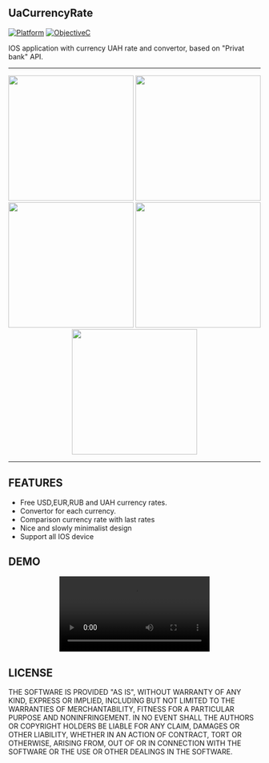 ## UaCurrencyRate

[![Platform](https://img.shields.io/badge/platform-ios-blue.svg?style=flat
)](https://developer.apple.com/iphone/index.action)
[![ObjectiveC](https://img.shields.io/badge/Objective--C-2.0-blue.svg)](https://developer.apple.com/library/content/documentation/Cocoa/Conceptual/ProgrammingWithObjectiveC/Introduction/Introduction.html) 

IOS application with currency UAH rate and convertor, based on "Privat bank" API.

---

<p align="center">
<img src="https://preview.ibb.co/c8R8MF/Simulator_Screen_Shot_Mar_21_2017_3_37_26_PM.png" width="250">
<img src="https://preview.ibb.co/mjs4va/Simulator_Screen_Shot_Mar_21_2017_3_37_35_PM.png" width="250">
<img src="https://preview.ibb.co/fjOcFa/Simulator_Screen_Shot_Mar_21_2017_3_37_39_PM.png" width="250">
<img src="https://preview.ibb.co/cKKv1F/Simulator_Screen_Shot_Mar_21_2017_3_37_53_PM.png" width="250">
<img src="https://preview.ibb.co/e1A2gF/Simulator_Screen_Shot_Mar_21_2017_3_38_02_PM.png" width="250">
</p>

---

## FEATURES

- Free USD,EUR,RUB and UAH currency rates.
- Convertor for each currency.
- Comparison currency rate with last rates
- Nice and slowly minimalist design
- Support all IOS device

## DEMO

<p align="center">
<video controls autoplay>
  <source src="https://media.giphy.com/media/3ohzdZvHtpLtLQbiAU/source.mp4" type="video/mp4">
</video>
</p>

## LICENSE

THE SOFTWARE IS PROVIDED "AS IS", WITHOUT WARRANTY OF ANY KIND, EXPRESS OR
IMPLIED, INCLUDING BUT NOT LIMITED TO THE WARRANTIES OF MERCHANTABILITY,
FITNESS FOR A PARTICULAR PURPOSE AND NONINFRINGEMENT. IN NO EVENT SHALL THE
AUTHORS OR COPYRIGHT HOLDERS BE LIABLE FOR ANY CLAIM, DAMAGES OR OTHER
LIABILITY, WHETHER IN AN ACTION OF CONTRACT, TORT OR OTHERWISE, ARISING FROM,
OUT OF OR IN CONNECTION WITH THE SOFTWARE OR THE USE OR OTHER DEALINGS IN
THE SOFTWARE.
